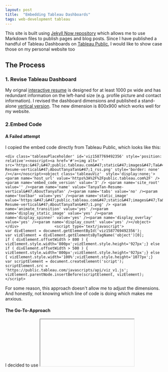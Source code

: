 ```yaml
---
layout: post
title:  "Embedding Tableau Dashboards"
tags: web-development tableau
---
```


This site is built using [Jekyll Now repository](https://github.com/barryclark/jekyll-now) which allows me to use Markdown files to publish pages and blog posts. Since I have published a handful of Tableau Dashboards on [Tableau Public](https://public.tableau.com/profile/tanya.t3433#!/), I would like to show case those on my personal website too

## The Process

### 1. Revise Tableau Dashboard 

My orignal [interactive resume](https://public.tableau.com/views/TanyaTan-Resume/AboutTanyaTan?:retry=yes&:display_count=y&publish=yes&:origin=viz_share_link) is designed for at least 1000 px wide and has redundant information on the left-hand size (e.g. profile picture and contact information). I revised the dashboard dimensions and published a stand-alone [vertical version](https://public.tableau.com/profile/tanya.t3433#!/vizhome/TanyaTan-Resume-vertical/AboutTanyaTan). The new dimension is 800x900 which works well for my website. 

### 2.Embed Code

#### A Failed attempt

I copied the embed code directly from Tableau Public, which looks like this: 

```
<div class='tableauPlaceholder' id='viz1587769492356' style='position: relative'><noscript><a href='#'><img alt=' ' src='https:&#47;&#47;public.tableau.com&#47;static&#47;images&#47;Ta&#47;TanyaTan-Resume-vertical&#47;AboutTanyaTan&#47;1_rss.png' style='border: none' /></a></noscript><object class='tableauViz'  style='display:none;'><param name='host_url' value='https%3A%2F%2Fpublic.tableau.com%2F' /> <param name='embed_code_version' value='3' /> <param name='site_root' value='' /><param name='name' value='TanyaTan-Resume-vertical&#47;AboutTanyaTan' /><param name='tabs' value='no' /><param name='toolbar' value='yes' /><param name='static_image' value='https:&#47;&#47;public.tableau.com&#47;static&#47;images&#47;Ta&#47;TanyaTan-Resume-vertical&#47;AboutTanyaTan&#47;1.png' /> <param name='animate_transition' value='yes' /><param name='display_static_image' value='yes' /><param name='display_spinner' value='yes' /><param name='display_overlay' value='yes' /><param name='display_count' value='yes' /></object></div>                <script type='text/javascript'>                    var divElement = document.getElementById('viz1587769492356');                    var vizElement = divElement.getElementsByTagName('object')[0];                    if ( divElement.offsetWidth > 800 ) { vizElement.style.width='800px';vizElement.style.height='927px';} else if ( divElement.offsetWidth > 500 ) { vizElement.style.width='800px';vizElement.style.height='927px';} else { vizElement.style.width='100%';vizElement.style.height='1077px';}                     var scriptElement = document.createElement('script');                    scriptElement.src = 'https://public.tableau.com/javascripts/api/viz_v1.js';                    vizElement.parentNode.insertBefore(scriptElement, vizElement);                </script>

```
For some reason, this approach doesn't allow me to adjust the dimensions. And honestly, not knowing which line of code is doing which makes me anxious. 

#### The Go-To-Approach

I decided to use <iframe> instead (inspired by [Data Viz For ALL](https://datavizforall.org/iframe-tableau.html) and [San Wang](https://san-wang.github.io/blog/Embed-Tableau-dashboard-into-github-page-post/) ). I added the following codes to the Markdown file, as plain text. No automatic indentation or code blocks. They should appear like plain body text in the markdown but will be rendered correctly on the site. 

```
<iframe frameborder="0" src="https://public.tableau.com/views/TanyaTan-Resume-vertical/AboutTanyaTan?:embed=yes&:display_count=yes&:showVizHome=no" width = '800' height = '900' scrolling='auto' allow></iframe>

```
iframe parameters: 

..* src: URL, specifies the link. Be sure to use the link that has '/views' instead of the direct address from the address bar (with '/profile')
..* width/height: adjust width/height in pixels
..* frameborder: width of frameborder in pixels; default is 1
..* loading = eager or lazy, determine whether the iframe is loaded immediatel (eager) or until the page reaches certain point. 
..* marginheight
..* marginwidth
..* scrolling: takes 'auto', 'yes', and 'no'

### Final Product

<iframe frameborder="0" src="https://public.tableau.com/views/TanyaTan-Resume-vertical/AboutTanyaTan?:embed=yes&:display_count=yes&:showVizHome=no" width = '800' height = '900' scrolling='auto' allow></iframe>



